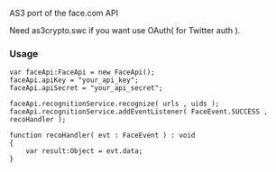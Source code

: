 AS3 port of the face.com API

Need as3crypto.swc if you want use OAuth( for Twitter auth ).


### Usage ###

	var faceApi:FaceApi = new FaceApi();
	faceApi.apiKey = "your_api_key";
	faceApi.apiSecret = "your_api_secret";

	faceApi.recognitionService.recognize( urls , uids );
	faceApi.recognitionService.addEventListener( FaceEvent.SUCCESS , recoHandler );

	function recoHandler( evt : FaceEvent ) : void
	{
		var result:Object = evt.data;
	}